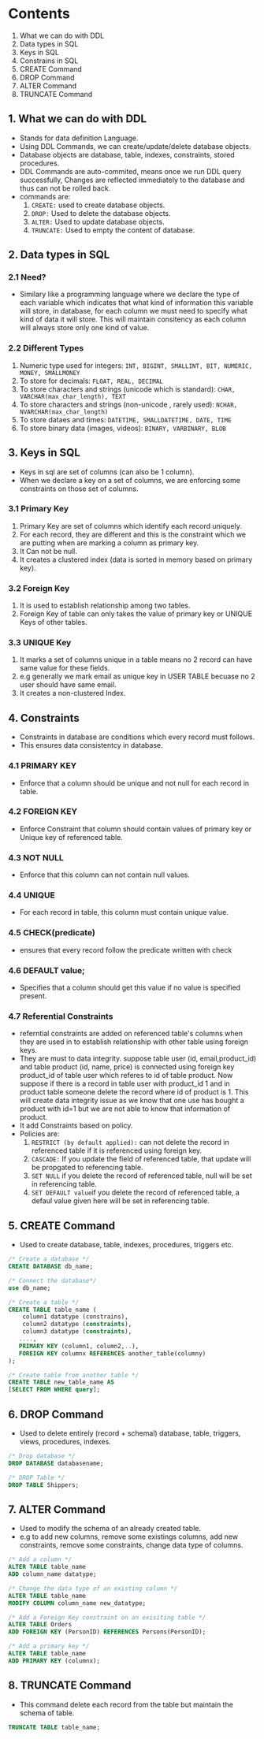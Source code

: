# Contents 
1. What we can do with DDL 
2. Data types in SQL 
3. Keys in SQL 
4. Constrains in SQL 
5. CREATE Command 
6. DROP Command 
7. ALTER Command
8. TRUNCATE Command

## 1. What we can do with DDL
- Stands for data definition Language.
- Using DDL Commands, we can create/update/delete database objects.
- Database objects are database, table, indexes, constraints, stored procedures.
- DDL Commands are auto-commited, means once we run DDL query successfully, Changes are reflected immediately to the database and thus can not be rolled back.
- commands are:
    1. `CREATE:` used to create database objects.
    2. `DROP:` Used to delete the database objects.
    3. `ALTER:` Used to update database objects.
    4. `TRUNCATE:` Used to empty the content of database.

## 2. Data types in SQL 
### 2.1 Need?
- Similary like a programming language where we declare the type of each variable which indicates that what kind of information this variable will store, in database, for each column we must need to specify what kind of data it will store. This will maintain consitency as each column will always store only one kind of value.

### 2.2 Different Types 
1. Numeric type used for integers: `INT, BIGINT, SMALLINT, BIT, NUMERIC, MONEY, SMALLMONEY` 
2. To store for decimals: `FLOAT, REAL, DECIMAL`
3. To store characters and strings (unicode which is standard): `CHAR, VARCHAR(max_char_length), TEXT`
4. To store characters and strings (non-unicode , rarely used): `NCHAR, NVARCHAR(max_char_length)`
5. To store dataes and times: `DATETIME, SMALLDATETIME, DATE, TIME`
6. To store binary data (images, videos): `BINARY, VARBINARY, BLOB`

## 3. Keys in SQL 
- Keys in sql are set of columns (can also be 1 column).
- When we declare a key on a set of columns, we are enforcing some constraints on those set of columns.

### 3.1 Primary Key
1. Primary Key are set of columns which identify each record uniquely.
2. For each record, they are different and this is the constraint which we are putting when are marking a column as primary key.
3. It Can not be null.
4. It creates a clustered index (data is sorted in memory based on primary key).

### 3.2 Foreign Key
1. It is used to establish relationship among two tables.
2. Foreign Key of table can only takes the value of primary key or UNIQUE Keys of other tables.

### 3.3 UNIQUE Key 
1. It marks a set of columns unique in a table means no 2 record can have same value for these fields. 
2. e.g generally we mark email as unique key in USER TABLE becuase no 2 user should have same email.
3. It creates a non-clustered Index.

## 4. Constraints
- Constraints in database are conditions which every record must follows. 
- This ensures data consistentcy in database.

### 4.1 PRIMARY KEY 
- Enforce that a column should be unique and not null for each record in table.

### 4.2 FOREIGN KEY 
- Enforce Constraint that column should contain values of primary key or Unique key of referenced table.

### 4.3 NOT NULL 
- Enforce that this column can not contain null values.

### 4.4 UNIQUE 
- For each record in table, this column must contain unique value.

### 4.5 CHECK(predicate)
- ensures that every record follow the predicate written with check

### 4.6 DEFAULT value;
- Specifies that a column should get this value if no value is specified present.

### 4.7 Referential Constraints 
- referntial constraints are added on referenced table's columns when they are used in to establish relationship with other table using foreign keys.
- They are must to data integrity. suppose table user (id, email,product_id) and table product (id, name, price) is connected using foreign key product_id of table user which referes to id of table product. Now suppose if there is a record in table user with product_id 1 and in product table someone delete the record where id of product is 1. This will create data integrity issue as we know that one use has bought a product with id=1 but we are not able to know that information of product.
- It add Constraints based on policy.
- Policies are:
    1. `RESTRICT (by default applied):` can not delete the record in referenced table if it is referenced using foreign key.
    2. `CASCADE:` If you update the field of referenced table, that update will be propgated to referencing table.
    3. `SET NULL` if you delete the record of referenced table, null will be set in referencing table.
    4. `SET DEFAULT value`if you delete the record of referenced table, a defaul value given here will be set in referencing table.

## 5. CREATE Command
- Used to create database, table, indexes, procedures, triggers etc.
```sql
/* Create a database */
CREATE DATABASE db_name;

/* Connect the database*/
use db_name;

/* Create a table */
CREATE TABLE table_name (
    column1 datatype (constrains),
    column2 datatype (constraints),
    column3 datatype (constraints),
   ....,
   PRIMARY KEY (column1, column2,..),
   FOREIGN KEY columnx REFERENCES another_table(columny)
);

/* Create table from another table */
CREATE TABLE new_table_name AS
[SELECT FROM WHERE query];
```
## 6. DROP Command
- Used to delete entirely (record + schemal) database, table, triggers, views, procedures, indexes.
```sql
/* Drop database */
DROP DATABASE databasename;

/* DROP Table */
DROP TABLE Shippers;
```
## 7. ALTER Command
- Used to modify the schema of an already created table.
- e.g to add new columns, remove some existings columns, add new constraints, remove some constraints, change data type of columns.
```sql
/* Add a column */
ALTER TABLE table_name
ADD column_name datatype;

/* Change the data type of an existing column */
ALTER TABLE table_name
MODIFY COLUMN column_name new_datatype;

/* Add a Foreign Key constraint on an exisiting table */
ALTER TABLE Orders
ADD FOREIGN KEY (PersonID) REFERENCES Persons(PersonID);

/* Add a primary key */
ALTER TABLE table_name
ADD PRIMARY KEY (columnx);
```
## 8. TRUNCATE Command
- This command delete each record from the table but maintain the schema of table.
```sql
TRUNCATE TABLE table_name;
```